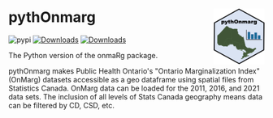 # pythOnmarg <img src="HexSticker.png"  width="100" height="110" align="right">

![pypi](https://img.shields.io/pypi/v/pythOnmarg.svg)
[![Downloads](https://static.pepy.tech/badge/pythOnmarg/month)](https://pepy.tech/project/pythOnmarg)
[![Downloads](https://static.pepy.tech/badge/pythOnmarg)](https://pepy.tech/project/pythOnmarg)

The Python version of the onmaRg package.

pythOnmarg makes Public Health Ontario's "Ontario Marginalization Index" (OnMarg) datasets accessible as a geo dataframe using spatial files from Statistics Canada.  OnMarg data can be loaded for the 2011, 2016, and 2021 data sets.  The inclusion of all levels of Stats Canada geography means data can be filtered by CD, CSD, etc.

